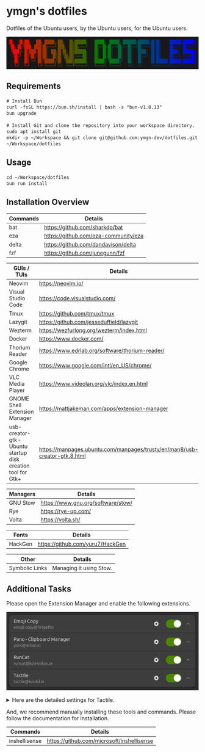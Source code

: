 # ymgn's dotfiles

Dotfiles of the Ubuntu users, by the Ubuntu users, for the Ubuntu users.

![](https://github.com/ymgn-dev/dotfiles/blob/main/resources/logo.png)

## Requirements

```shell
# Install Bun
curl -fsSL https://bun.sh/install | bash -s "bun-v1.0.13"
bun upgrade

# Install Git and clone the repository into your workspace directory.
sudo apt install git
mkdir -p ~/Workspace && git clone git@github.com:ymgn-dev/dotfiles.git ~/Workspace/dotfiles
```

## Usage

```shell
cd ~/Workspace/dotfiles
bun run install
```

## Installation Overview

| Commands | Details                              |
| -------- | ------------------------------------ |
| bat      | https://github.com/sharkdp/bat       |
| eza      | https://github.com/eza-community/eza |
| delta    | https://github.com/dandavison/delta  |
| fzf      | https://github.com/junegunn/fzf      |

| GUIs / TUIs                                                  | Details                                                                    |
| ------------------------------------------------------------ | -------------------------------------------------------------------------- |
| Neovim                                                       | https://neovim.io/                                                         |
| Visual Studio Code                                           | https://code.visualstudio.com/                                             |
| Tmux                                                         | https://github.com/tmux/tmux                                               |
| Lazygit                                                      | https://github.com/jesseduffield/lazygit                                   |
| Wezterm                                                      | https://wezfurlong.org/wezterm/index.html                                  |
| Docker                                                       | https://www.docker.com/                                                    |
| Thorium Reader                                               | https://www.edrlab.org/software/thorium-reader/                            |
| Google Chrome                                                | https://www.google.com/intl/en_US/chrome/                                  |
| VLC Media Player                                             | https://www.videolan.org/vlc/index.en.html                                 |
| GNOME Shell Extension Manager                                | https://mattjakeman.com/apps/extension-manager                             |
| usb-creator-gtk ‐ Ubuntu startup disk creation tool for Gtk+ | https://manpages.ubuntu.com/manpages/trusty/en/man8/usb-creator-gtk.8.html |

| Managers | Details                            |
| -------- | ---------------------------------- |
| GNU Stow | https://www.gnu.org/software/stow/ |
| Rye      | https://rye-up.com/                |
| Volta    | https://volta.sh/                  |

| Fonts   | Details                          |
| ------- | -------------------------------- |
| HackGen | https://github.com/yuru7/HackGen |

| Other          | Details                 |
| -------------- | ----------------------- |
| Symbolic Links | Managing it using Stow. |

## Additional Tasks

Please open the Extension Manager and enable the following extensions.

![](https://github.com/ymgn-dev/dotfiles/blob/main/resources/extension-manager.png)

<details>
<summary>Here are the detailed settings for Tactile.</summary>

![](https://github.com/ymgn-dev/dotfiles/blob/main/resources/tactile/tactile_layout1.png)
![](https://github.com/ymgn-dev/dotfiles/blob/main/resources/tactile/tactile_layout2.png)
![](https://github.com/ymgn-dev/dotfiles/blob/main/resources/tactile/tactile_layout3.png)
![](https://github.com/ymgn-dev/dotfiles/blob/main/resources/tactile/tactile_keyboard_shortcuts.png)

</details>

And, we recommend manually installing these tools and commands.
Please follow the documentation for installation.

| Commands      | Details                                    |
| ------------- | ------------------------------------------ |
| inshellisense | https://github.com/microsoft/inshellisense |
